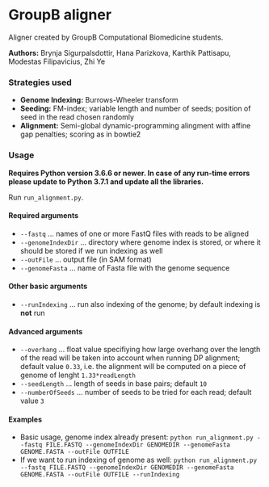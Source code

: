 # GroupB aligner

Aligner created by GroupB Computational Biomedicine students.

**Authors:** Brynja Sigurpalsdottir, Hana Parizkova, Karthik Pattisapu, Modestas Filipavicius, Zhi Ye

### Strategies used
- **Genome Indexing:** Burrows-Wheeler transform
- **Seeding:** FM-index; variable length and number of seeds; position of seed in the read chosen randomly
- **Alignment:** Semi-global dynamic-programming alingment with affine gap penalties; scoring as in bowtie2

### Usage
**Requires Python version 3.6.6 or newer. In case of any run-time errors please update to Python 3.7.1 and update all the libraries.**

Run `run_alignment.py`.

#### Required arguments
- `--fastq` ... names of one or more FastQ files with reads to be aligned
- `--genomeIndexDir` ... directory where genome index is stored, or where it should be stored if we run indexing as well
- `--outFile` ... output file (in SAM format)
- `--genomeFasta` ... name of Fasta file with the genome sequence

#### Other basic arguments
- `--runIndexing` ... run also indexing of the genome; by default indexing is **not** run

#### Advanced arguments
- `--overhang` ... float value specifiying how large overhang over the length of the read will be taken into account when running DP alignment; default value `0.33`, i.e. the alignment will be computed on a piece of genome of lenght `1.33*readLength`
- `--seedLength` ... length of seeds in base pairs; default `10`
- `--numberOfSeeds` ... number of seeds to be tried for each read; default value `3`

#### Examples
- Basic usage, genome index already present: `python run_alignment.py --fastq FILE.FASTQ --genomeIndexDir GENOMEDIR --genomeFasta GENOME.FASTA --outFile OUTFILE`
- If we want to run indexing of genome as well: `python run_alignment.py --fastq FILE.FASTQ --genomeIndexDir GENOMEDIR --genomeFasta GENOME.FASTA --outFile OUTFILE --runIndexing`
